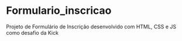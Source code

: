 # Formulario_inscricao
Projeto de Formulário de Inscrição desenvolvido com HTML, CSS e JS como desafio da Kick

